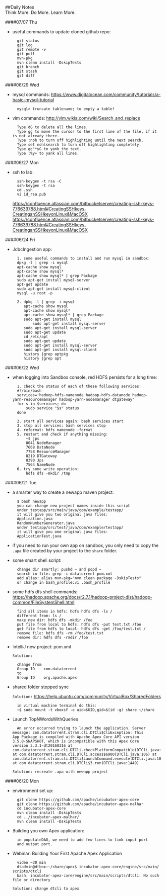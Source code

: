 ##Daily Notes    
Think More. Do More. Learn More.

####07/07 Thu

- useful commands to update cloned github repo:

		git status
		git log
		git remote -v
		git pull
		mvn-pkg
		mvn clean install -DskipTests
		git branch
		git stash
		git diff
		

####06/29 Wed

- mysql commands: <https://www.digitalocean.com/community/tutorials/a-basic-mysql-tutorial>
			
		mysql> truncate tablename; to empty a table!
		

- vim commands: <http://vim.wikia.com/wiki/Search_and_replace>

		Type dG to delete all the lines.
		Type gg to move the cursor to the first line of the file, if it is not already there.
		Type :noh to turn off highlighting until the next search.
		Type set nohlsearch to turn off highlighting completely.
		Type gg"*yG to yank the text.
		Type :%y+ to yank all lines.



####06/27 Mon

- ssh to lab:

		ssh-keygen -t rsa -C
		ssh-keygen -t rsa
		cd .ssh
		vi id_rsa.pub
	<https://confluence.atlassian.com/bitbucketserver/creating-ssh-keys-776639788.html#CreatingSSHkeys-CreatinganSSHkeyonLinux&MacOSX>
	<https://confluence.atlassian.com/bitbucketserver/creating-ssh-keys-776639788.html#CreatingSSHkeys-CreatinganSSHkeyonLinux&MacOSX>

####06/24 Fri

- JdbcIngestion app:
	
		
		1. some useful commands to install and run mysql in sandbox:
		dpkg -l | grep -i mysql
  		apt-cache show mysql
  		apt-cache show mysql*
  		apt-cache show mysql* | grep Package
  		sudo apt-get install mysql-server
		apt-get update
		sudo apt-get install mysql-client
		mysql -u root -p

		2. dpkg -l | grep -i mysql
  		   apt-cache show mysql
		   apt-cache show mysql*
		   apt-cache show mysql* | grep Package
  		   sudo apt-get install mysql
  	           sudo apt-get install mysql-server
  		   sudo apt-get install mysql-server
		   sudo apt-get update
		   cd /etc/apt
		   sudo apt-get update
		   sudo apt-get install mysql-server
		   sudo apt-get install mysql-client
		   history |grep aptpkg
		   history |grep apt

		
####06/22 Wed

- when logging into Sandbox console, red HDFS persists for a long time:
	
		
		1. check the status of each of these following services:
		#!/bin/bash
		services='hadoop-hdfs-namenode hadoop-hdfs-datanode hadoop-		yarn-resourcemanager hadoop-yarn-nodemanager dtgateway'
		for s in $services; do
    		sudo service "$s" status
		done

		2. start all services again: bash services start
		3. stop all services: bash services stop
		4. reformat: hdfs namenode -format
		5. restart and check if anything missing:
			~$ jps
			8041 NodeManager
			7668 DataNode
			7758 ResourceManager
			8219 DTGateway
			8390 Jps
			7564 NameNode
		6. try some write operation: 
			hdfs dfs -mkdir /tmp
		



####06/21 Tue

- a smarter way to create a newapp maven project:
	
		
		$ bash newapp
		you can change new project names inside this script
		under testapp/src/main/java/com/example/testapp/
		it will give you two original java files: 
		Application.java 		
		RandomNumberGenerator.java
		under testapp/src/test/java/com/example/testapp/
		it will give you one original java files: 
		ApplicationTest.java

- if you need to run your own app on sandbox, you only need to copy the `.apa` file created by your project to the `share` folder.

- some smart shell script:

		change dir smartly: pushd ~ and popd ~
		search in file: grep -i datatorrent pom.xml 
		add alias: alias mvn-pkg="mvn clean package -DskipTests"
		or change in bash_profile:vi .bash_profile
		
- some hdfs dfs shell commands:
<https://hadoop.apache.org/docs/r2.7.1/hadoop-project-dist/hadoop-common/FileSystemShell.html>
 
		find all items in hdfs: hdfs hdfs dfs -ls /
		different from: ls /
		make new dir: hdfs dfs -mkdir /foo
		put file from local to hdfs: hdfs dfs -put test.txt /foo
		get file from hdfs to local: hdfs dfs -get /foo/test.txt /
		remove file: hdfs dfs -rm /foo/test.txt
		remove dir: hdfs dfs -rmdir /foo

- IntelliJ new project: pom.xml 
		
  `Solution:`
		
		change from
		Group ID	com.datatorrent
		to 
		Group ID	org.apache.apex

- shared folder stopped sync 

	`Solution:`
	<https://help.ubuntu.com/community/VirtualBox/SharedFolders>
	
		in virtual machine terminal do this:
		~$ sudo mount -t vboxsf -o uid=$UID,gid=$(id -g) share ~/share
		


- Launch TopNWordsWithQueries 


		An error occurred trying to launch the application. Server 		message: com.datatorrent.stram.cli.DTCli$CliException: This 		App Package is compiled with Apache Apex Core API version 		3.5.0-SNAPSHOT, which is incompatible with this Apex Core 		version 3.3.1-dt20160316 at com.datatorrent.stram.cli.DTCli.checkPlatformCompatible(DTCli.java:3450) at com.datatorrent.stram.cli.DTCli.access$6900(DTCli.java:106) at com.datatorrent.stram.cli.DTCli$LaunchCommand.execute(DTCli.java:1892) at com.datatorrent.stram.cli.DTCli$3.run(DTCli.java:1449)
		
	`Solution:
	recreate .apa with newapp project`
	
	

####06/20 Mon 

- environment set up:

		git clone https://github.com/apache/incubator-apex-core
		git clone https://github.com/apache/incubator-apex-malhar
		cd incubator-apex-core
		mvn clean install -DskipTests
		cd ../incubator-apex-malhar/
		mvn clean install -DskipTests
		
- Building you own Apex application:
	
		in populateDAG, we need to add few lines to link input port 		
		and output port.

- Webinar: Building Your First Apache Apex Application 


		video ~30 min
		dtadmin@dtbox:~/share/apex$ incubator-apex-core/engine/src/main/	scripts/dtcli
		bash: incubator-apex-core/engine/src/main/scripts/dtcli: No such 	file or directory
	
	`Solution: change dtcli to apex`





		

